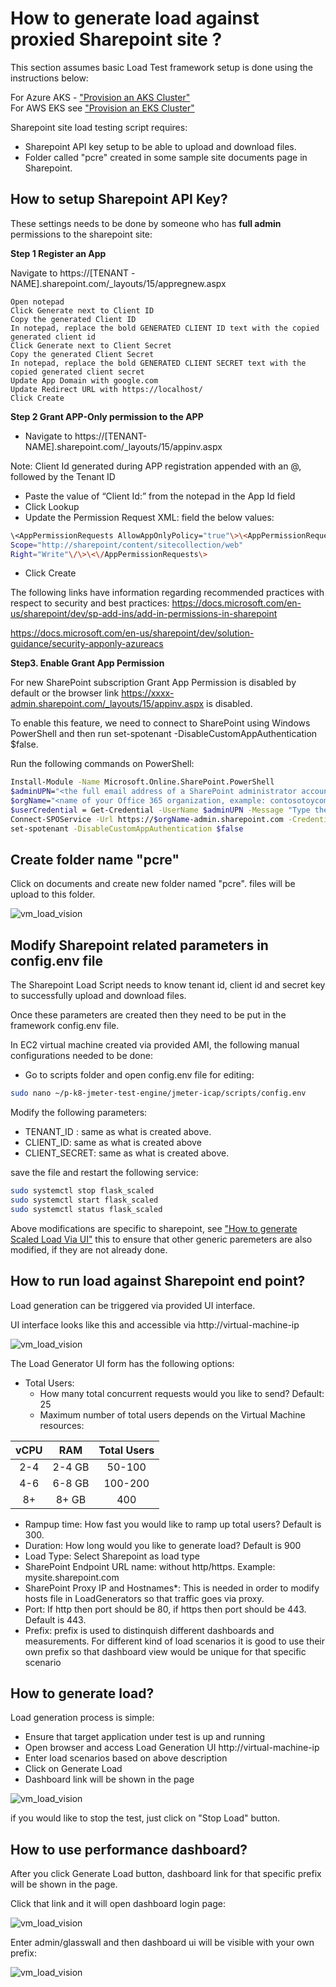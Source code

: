 # How to generate load against proxied Sharepoint site ?

This section assumes basic Load Test framework setup is done using the instructions below:

For Azure AKS - ["Provision an AKS Cluster"](../deployment/terraform/aks/README.MD)<br/>
For AWS EKS see ["Provision an EKS Cluster"](../deployment/terraform/eks/README.md)

Sharepoint site load testing script requires:
- Sharepoint API key setup to be able to upload and download files.
- Folder called "pcre" created in some sample site documents page in Sharepoint.



## How to setup Sharepoint API Key?

These settings needs to be done by someone who has **full admin** permissions to the sharepoint site:

**Step 1 Register an App**

Navigate to https://[TENANT -NAME].sharepoint.com/_layouts/15/appregnew.aspx

    Open notepad
    Click Generate next to Client ID
    Copy the generated Client ID
    In notepad, replace the bold GENERATED CLIENT ID text with the copied generated client id
    Click Generate next to Client Secret
    Copy the generated Client Secret
    In notepad, replace the bold GENERATED CLIENT SECRET text with the copied generated client secret
    Update App Domain with google.com
    Update Redirect URL with https://localhost/
    Click Create

 **Step 2 Grant APP-Only permission to the APP**

- Navigate to https://[TENANT-NAME].sharepoint.com/_layouts/15/appinv.aspx

Note: Client Id generated during APP registration appended with an @, followed by the Tenant ID

- Paste the value of “Client Id:” from the notepad in the App Id field
- Click Lookup
- Update the Permission Request XML: field the below values:
```bash
\<AppPermissionRequests AllowAppOnlyPolicy="true"\>\<AppPermissionRequest
Scope="http://sharepoint/content/sitecollection/web"
Right="Write"\/\>\<\/AppPermissionRequests\>
```
- Click Create

The following links have information regarding recommended practices with respect to security and best practices: 
https://docs.microsoft.com/en-us/sharepoint/dev/sp-add-ins/add-in-permissions-in-sharepoint

https://docs.microsoft.com/en-us/sharepoint/dev/solution-guidance/security-apponly-azureacs 

**Step3. Enable Grant App Permission**

For new SharePoint subscription Grant App Permission is disabled by default or the browser link https://xxxx-admin.sharepoint.com/_layouts/15/appinv.aspx is disabled. 

To enable this feature, we need to connect to SharePoint using Windows PowerShell and then run set-spotenant -DisableCustomAppAuthentication $false.

Run the following commands on PowerShell:

```bash
Install-Module -Name Microsoft.Online.SharePoint.PowerShell
$adminUPN="<the full email address of a SharePoint administrator account, example: jdoe@contosotoycompany.onmicrosoft.com>"
$orgName="<name of your Office 365 organization, example: contosotoycompany>"
$userCredential = Get-Credential -UserName $adminUPN -Message "Type the password."
Connect-SPOService -Url https://$orgName-admin.sharepoint.com -Credential $userCredential
set-spotenant -DisableCustomAppAuthentication $false
```
## Create folder name "pcre"

Click on documents and create new folder named "pcre". files will be upload to this folder.

![vm_load_vision](pngs/Share-Point-Folder.png)

## Modify Sharepoint related parameters in config.env file

The Sharepoint Load Script needs to know tenant id, client id and secret key to successfully upload and download files.

Once these parameters are created then they need to be put in the framework config.env file.

In EC2 virtual machine created via provided AMI, the following manual configurations needed to be done:

- Go to scripts folder and open config.env file for editing:

```bash
sudo nano ~/p-k8-jmeter-test-engine/jmeter-icap/scripts/config.env
```
 Modify the following parameters:

- TENANT_ID : same as what is created above.
- CLIENT_ID: same as what is created above
- CLIENT_SECRET: same as what is created above.

save the file and restart the following service:

```bash
sudo systemctl stop flask_scaled 
sudo systemctl start flask_scaled
sudo systemctl status flask_scaled
```
Above modifications are specific to sharepoint, see ["How to generate Scaled Load Via UI"](./How-to-generate-Scaled-Load-via-UI.md) this to ensure that other generic paremeters are also modified, if they are not already done. 

## How to run load against Sharepoint end point?

Load generation can be triggered via provided UI interface.

UI interface looks like this and accessible via http://virtual-machine-ip

![vm_load_vision](pngs/Share-Point-Load-UI.png)

The Load Generator UI form has the following options:

- Total Users: 
    - How many total concurrent requests would you like to send? Default: 25
    - Maximum number of total users depends on the Virtual Machine resources:

| vCPU     | RAM | Total Users    | 
| :----:   | :----:   |    :----: |
| 2-4      | 2-4 GB     | 50-100   |
| 4-6  | 6-8  GB      | 100-200| 
| 8+ | 8+  GB      | 400| 

- Rampup time: How fast you would like to ramp up total users? Default is 300.
- Duration: How long would you like to generate load? Default is 900
- Load Type: Select Sharepoint as load type
- SharePoint Endpoint URL name: without http/https. Example: mysite.sharepoint.com
- SharePoint Proxy IP and Hostnames*: This is needed in order to modify hosts file in LoadGenerators so that traffic goes via proxy. 
- Port: If http then port should be 80, if https then port should be 443. Default is 443.
- Prefix: prefix is used to distinquish different dashboards and measurements. For different kind of load scenarios it is good to use their own prefix so that dashboard view would be unique for that specific scenario

## How to generate load?

Load generation process is simple:

- Ensure that target application under test is up and running
- Open browser and access Load Generation UI http://virtual-machine-ip
- Enter load scenarios based on above description
- Click on Generate Load
- Dashboard link will be shown in the page

![vm_load_vision](pngs/Scaled-Load-UI-Dashboard-Link.png)

if you would like to stop the test, just click on "Stop Load" button.

## How to use performance dashboard?

After you click Generate Load button, dashboard link for that specific prefix will be shown in the page.

Click that link and it will open dashboard login page:

![vm_load_vision](pngs/Grafana-login.png)

Enter admin/glasswall and then dashboard ui will be visible with your own prefix:

![vm_load_vision](pngs/Share-Point-Dashboard.png)

